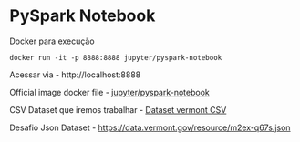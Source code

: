 # PySpark Notebook

Docker para execução
```
docker run -it -p 8888:8888 jupyter/pyspark-notebook
```

Acessar via - http://localhost:8888 

Official image docker file - [jupyter/pyspark-notebook](https://github.com/jupyter/docker-stacks/blob/master/pyspark-notebook/Dockerfile
)

CSV Dataset que iremos trabalhar - [Dataset vermont CSV]( https://data.vermont.gov/Finance/SFY2018-Vendor-Payments/m2ex-q67s) 

Desafio Json Dataset - https://data.vermont.gov/resource/m2ex-q67s.json
